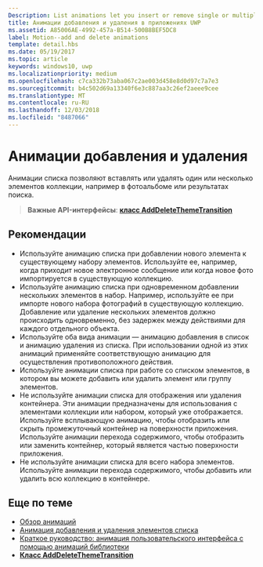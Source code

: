 ```yaml
---
Description: List animations let you insert or remove single or multiple items from a collection, such as a photo album or a list of search results.
title: Анимации добавления и удаления в приложениях UWP
ms.assetid: A85006AE-4992-457a-B514-500B8BEF5DC8
label: Motion--add and delete animations
template: detail.hbs
ms.date: 05/19/2017
ms.topic: article
keywords: windows10, uwp
ms.localizationpriority: medium
ms.openlocfilehash: c7ca332b73aba067c2ae003d458e8d0d97c7a7e3
ms.sourcegitcommit: b4c502d69a13340f6e3c887aa3c26ef2aeee9cee
ms.translationtype: MT
ms.contentlocale: ru-RU
ms.lasthandoff: 12/03/2018
ms.locfileid: "8487066"
---
```

# <a name="add-and-delete-animations"></a>Анимации добавления и удаления



Анимации списка позволяют вставлять или удалять один или несколько элементов коллекции, например в фотоальбоме или результатах поиска.

> **Важные API-интерфейсы**: [**класс AddDeleteThemeTransition**](https://msdn.microsoft.com/library/windows/apps/br243048)


## <a name="dos-and-donts"></a>Рекомендации


-   Используйте анимацию списка при добавлении нового элемента к существующему набору элементов. Используйте ее, например, когда приходит новое электронное сообщение или когда новое фото импортируется в существующую коллекцию.
-   Используйте анимацию списка при одновременном добавлении нескольких элементов в набор. Например, используйте ее при импорте нового набора фотографий в существующую коллекцию. Добавление или удаление нескольких элементов должно происходить одновременно, без задержек между действиями для каждого отдельного объекта.
-   Используйте оба вида анимации — анимацию добавления в список и анимацию удаления из списка. При использовании одной из этих анимаций применяйте соответствующую анимацию для осуществления противоположного действия.
-   Используйте анимации списка при работе со списком элементов, в котором вы можете добавить или удалить элемент или группу элементов.
-   Не используйте анимации списка для отображения или удаления контейнера. Эти анимации предназначены для использования с элементами коллекции или набором, который уже отображается. Используйте всплывающую анимацию, чтобы отобразить или скрыть промежуточный контейнер на поверхности приложения. Используйте анимации перехода содержимого, чтобы отобразить или заменить контейнер, который является частью поверхности приложения.
-   Не используйте анимации списка для всего набора элементов. Используйте анимации перехода содержимого, чтобы добавить или удалить всю коллекцию в контейнере.



## <a name="related-articles"></a>Еще по теме

* [Обзор анимаций](https://msdn.microsoft.com/library/windows/apps/mt187350)
* [Анимация добавления и удаления элементов списка](https://msdn.microsoft.com/library/windows/apps/xaml/jj649430)
* [Краткое руководство: анимация пользовательского интерфейса с помощью анимаций библиотеки](https://msdn.microsoft.com/library/windows/apps/xaml/hh452703)
* [**Класс AddDeleteThemeTransition**](https://msdn.microsoft.com/library/windows/apps/br243048)

 

 




